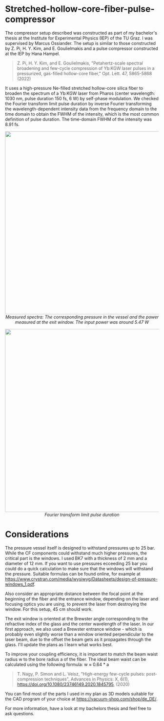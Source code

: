 # Stretched-hollow-core-fiber-pulse-compressor
The compressor setup described was constructed as part of my bachelor's thesis at the Institute for Experimental Physics (IEP) of the TU Graz. I was supervised by Marcus Ossiander. The setup is similar to those constructed by Z. Pi, H. Y. Kim, and E. Goulielmakis and a pulse compressor constructed at the IEP by Hana Hampel.
>Z. Pi, H. Y. Kim, and E. Goulielmakis, "Petahertz-scale spectral broadening and few-cycle compression of Yb:KGW laser pulses in a pressurized, 
gas-filled hollow-core fiber," Opt. Lett. 47, 5865-5868 (2022)
 
It uses a high-pressure Ne-filled stretched hollow-core silica fiber to broaden the spectrum of a Yb:KGW laser from Pharos (center wavelength: 1030 nm, pulse duration 150 fs, 6 W) by self-phase modulation. We checked the Fourier transform limit pulse duration by inverse Fourier transforming the wavelength-dependent intensity data from the frequency domain to the time domain to obtain the FWHM of the intensity, which is the most common definition of pulse duration. The time-domain FWHM of the intensity was 8.91 fs.


<p align="center">
  <img src="https://github.com/user-attachments/assets/160f1331-de9d-4c24-b2a3-c3d1393b46db" width="600">
  <br>
  <em>Measured spectra: The corresponding pressure in the vessel and the power measured at the exit window. The input power was around 5.47 W</em>
</p>

<p align="center">
  <img src="https://github.com/user-attachments/assets/6664a2ef-ced7-4b37-81d6-823ca91b7d04" width="600">
  <br>
  <em>Fourier transform limit pulse duration</em>
</p>

# Considerations
The pressure vessel itself is designed to withstand pressures up to 25 bar. While the CF components could withstand much higher pressures, the critical part is the windows.
I used BK7 with a thickness of 2 mm and a diameter of 12 mm. If you want to use pressures ecceeding 25 bar you could do a quick calculation to make sure that the windows will withstand the pressure. Suitable formulas can be found online, for example at https://www.crystran.com/media/wysiwyg/Datasheets/design-of-pressure-windows_1.pdf.
 
Also consider an appropriate distance between the focal point at the beginning of the fiber and the entrance window, depending on the laser and focusing optics you are using, to prevent the laser from destroying the window. For this setup, 45 cm should work.
 
The exit window is oriented at the Brewster angle corresponding to the refractive index of the glass and the center wavelength of the laser. In our first approach, we also used a Brewster entrance window - which is probably even slightly worse than a window oriented perpendicular to the laser beam, due to the offset the beam gets as it propagates through the glass. I'll update the plans as I learn what works best.

To improve your coupling efficiency, it is important to match the beam waist radius w to the bore radius a of the fiber. The ideal beam waist can be calculated using the following formula: w ≈ 0.64 * a 
>T. Nagy, P. Simon and L. Veisz, "High-energy few-cycle pulses: post-compression techniques", Advances in Physics: X, 6(1), 
https://doi.org/10.1080/23746149.2020.1845795, (2020)

You can find most of the parts I used in my plan as 3D models suitable for the CAD program of your choice at https://vacuum-shop.com/shop/de_DE/.

For more information, have a look at my bachelors thesis and feel free to ask questions. 




